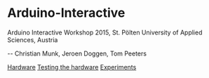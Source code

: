 # Arduino-Interactive
Arduino Interactive Workshop 2015, St. Pölten University of Applied Sciences, Austria

  -- Christian Munk, Jeroen Doggen, Tom Peeters

[Hardware](https://github.com/jeroendoggen/Arduino-Interactive/tree/master/Hardware)
[Testing the hardware](https://github.com/jeroendoggen/Arduino-Interactive/tree/master/Testing)
[Experiments](https://github.com/jeroendoggen/Arduino-Interactive/tree/master/Experiments)

